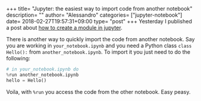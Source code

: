 +++
title= "Jupyter: the easiest way to import code from another notebook"
description= ""
author= "Alessandro"
categories= ["jupyter-notebook"]
date= 2018-02-27T19:57:31+09:00
type= "post"
+++
Yesterday I published a post about [how to create a module in jupyter](https://www.alebaffa.com/posts/create_modules_in_jupyter_notebooks/). 

There is another way to quickly import the code from another notebook. Say you are working in `your_notebook.ipynb` and you need a Python class `class Hello():` from `another_notebook.ipynb`.
To import it you just need to do the following:

```python
# in your_notebook.ipynb do
%run another_notebook.ipynb
hello = Hello()
```
Voila, with `%run` you access the code from the other notebook. 
Easy peasy.